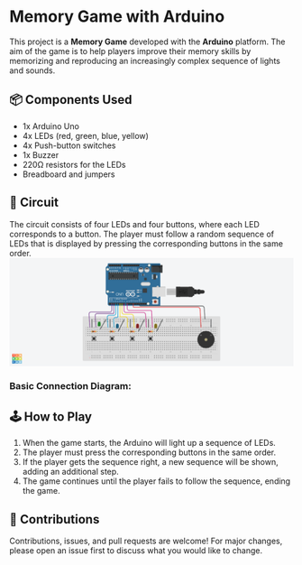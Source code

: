 # Memory Game with Arduino

This project is a **Memory Game** developed with the **Arduino** platform. The aim of the game is to help players improve their memory skills by memorizing and reproducing an increasingly complex sequence of lights and sounds.

## 📦 Components Used

- 1x Arduino Uno
- 4x LEDs (red, green, blue, yellow)
- 4x Push-button switches
- 1x Buzzer
- 220Ω resistors for the LEDs
- Breadboard and jumpers

## 📐 Circuit

The circuit consists of four LEDs and four buttons, where each LED corresponds to a button. The player must follow a random sequence of LEDs that is displayed by pressing the corresponding buttons in the same order.
![Alt text](./Imagem/jogo.png)

### Basic Connection Diagram:

## 🕹️ How to Play

1. When the game starts, the Arduino will light up a sequence of LEDs.
2. The player must press the corresponding buttons in the same order.
3. If the player gets the sequence right, a new sequence will be shown, adding an additional step.
4. The game continues until the player fails to follow the sequence, ending the game.

## 🤝 Contributions
Contributions, issues, and pull requests are welcome! For major changes, please open an issue first to discuss what you would like to change.